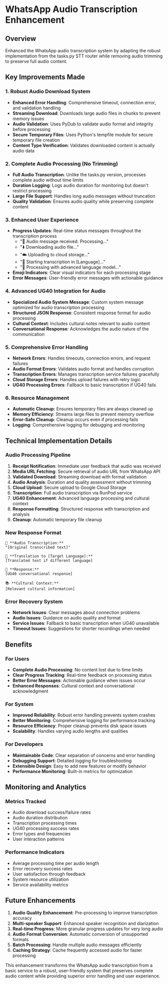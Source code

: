 # WhatsApp Audio Transcription Enhancement

## Overview
Enhanced the WhatsApp audio transcription system by adapting the robust implementation from the tasks.py STT router while removing audio trimming to preserve full audio content.

## Key Improvements Made

### 1. **Robust Audio Download System**
- **Enhanced Error Handling**: Comprehensive timeout, connection error, and validation handling
- **Streaming Download**: Downloads large audio files in chunks to prevent memory issues
- **Audio Validation**: Uses PyDub to validate audio format and integrity before processing
- **Secure Temporary Files**: Uses Python's tempfile module for secure temporary file creation
- **Content Type Verification**: Validates downloaded content is actually audio data

### 2. **Complete Audio Processing (No Trimming)**
- **Full Audio Transcription**: Unlike the tasks.py version, processes complete audio without time limits
- **Duration Logging**: Logs audio duration for monitoring but doesn't restrict processing
- **Large File Support**: Handles long audio messages without truncation
- **Quality Validation**: Ensures audio quality while preserving complete content

### 3. **Enhanced User Experience**
- **Progress Updates**: Real-time status messages throughout the transcription process
  - "🎵 Audio message received. Processing..."
  - "⬇️ Downloading audio file..."
  - "☁️ Uploading to cloud storage..."
  - "🎯 Starting transcription in [Language]..."
  - "🧠 Processing with advanced language model..."
- **Emoji Indicators**: Clear visual indicators for each processing stage
- **Error Messages**: User-friendly error messages with actionable guidance

### 4. **Advanced UG40 Integration for Audio**
- **Specialized Audio System Message**: Custom system message optimized for audio transcription processing
- **Structured JSON Response**: Consistent response format for audio processing
- **Cultural Context**: Includes cultural notes relevant to audio content
- **Conversational Response**: Acknowledges the audio nature of the communication

### 5. **Comprehensive Error Handling**
- **Network Errors**: Handles timeouts, connection errors, and request failures
- **Audio Format Errors**: Validates audio format and handles corruption
- **Transcription Errors**: Manages transcription service failures gracefully
- **Cloud Storage Errors**: Handles upload failures with retry logic
- **UG40 Processing Errors**: Fallback to basic transcription if UG40 fails

### 6. **Resource Management**
- **Automatic Cleanup**: Ensures temporary files are always cleaned up
- **Memory Efficiency**: Streams large files to prevent memory overflow
- **Error-Safe Cleanup**: Cleanup occurs even if processing fails
- **Logging**: Comprehensive logging for debugging and monitoring

## Technical Implementation Details

### **Audio Processing Pipeline**
1. **Receipt Notification**: Immediate user feedback that audio was received
2. **Media URL Fetching**: Secure retrieval of audio URL from WhatsApp API
3. **Validated Download**: Streaming download with format validation
4. **Audio Analysis**: Duration and quality assessment without trimming
5. **Cloud Upload**: Secure upload to Google Cloud Storage
6. **Transcription**: Full audio transcription via RunPod service
7. **UG40 Enhancement**: Advanced language processing and cultural context
8. **Response Formatting**: Structured response with transcription and analysis
9. **Cleanup**: Automatic temporary file cleanup

### **New Response Format**
```
🎵 **Audio Transcription:**
"[Original transcribed text]"

🔄 **Translation to [Target Language]:**
[Translated text if different language]

💬 **Response:**
[UG40 conversational response]

📚 **Cultural Context:**
[Relevant cultural information]
```

### **Error Recovery System**
- **Network Issues**: Clear messages about connection problems
- **Audio Issues**: Guidance on audio quality and format
- **Service Issues**: Fallback to basic transcription when UG40 unavailable
- **Timeout Issues**: Suggestions for shorter recordings when needed

## Benefits

### **For Users**
- **Complete Audio Processing**: No content lost due to time limits
- **Clear Progress Tracking**: Real-time feedback on processing status
- **Better Error Messages**: Actionable guidance when issues occur
- **Enhanced Responses**: Cultural context and conversational acknowledgment

### **For System**
- **Improved Reliability**: Robust error handling prevents system crashes
- **Better Monitoring**: Comprehensive logging for performance tracking
- **Resource Efficiency**: Proper cleanup prevents disk space issues
- **Scalability**: Handles varying audio lengths and qualities

### **For Developers**
- **Maintainable Code**: Clear separation of concerns and error handling
- **Debugging Support**: Detailed logging for troubleshooting
- **Extensible Design**: Easy to add new features or modify behavior
- **Performance Monitoring**: Built-in metrics for optimization

## Monitoring and Analytics

### **Metrics Tracked**
- Audio download success/failure rates
- Audio duration distribution
- Transcription processing times
- UG40 processing success rates
- Error types and frequencies
- User interaction patterns

### **Performance Indicators**
- Average processing time per audio length
- Error recovery success rates
- User satisfaction through feedback
- System resource utilization
- Service availability metrics

## Future Enhancements

1. **Audio Quality Enhancement**: Pre-processing to improve transcription accuracy
2. **Multi-speaker Support**: Enhanced speaker recognition and diarization
3. **Real-time Progress**: More granular progress updates for very long audio
4. **Audio Format Conversion**: Automatic conversion of unsupported formats
5. **Batch Processing**: Handle multiple audio messages efficiently
6. **Caching Strategy**: Cache frequently accessed audio for faster processing

This enhancement transforms the WhatsApp audio transcription from a basic service to a robust, user-friendly system that preserves complete audio content while providing superior error handling and user experience.

